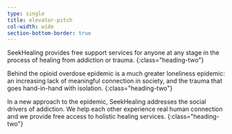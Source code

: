 ```yaml
---
type: single
title: elevator-pitch
col-width: wide
section-bottom-border: true
---
```


<span class="emphasized-header">SeekHealing</span> provides free support services for anyone at any stage in the process of healing from addiction or <span class="emphasized-header">trauma</span>.
{:class="heading-two"}

Behind the opioid overdose epidemic is a much greater <span class="emphasized-header">loneliness</span> epidemic: an increasing lack of <span class="emphasized-header">meaningful connection</span> in society, and the trauma that goes hand-in-hand with isolation.
{:class="heading-two"}

In a new approach to the epidemic, <span class="emphasized-header">SeekHealing addresses the social drivers of addiction.</span> We help each other experience real human connection and we provide <span class="emphasized-header">free</span> access to holistic healing services.
{:class="heading-two"}
